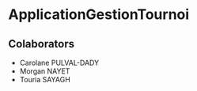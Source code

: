 # ApplicationGestionTournoi

## Colaborators
  - Carolane PULVAL-DADY
  - Morgan NAYET
  - Touria SAYAGH
